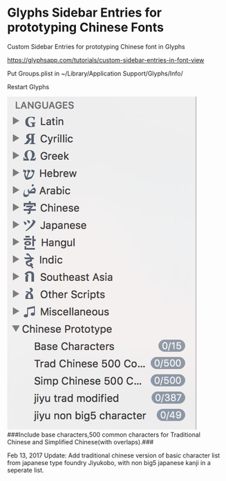 # Glyphs Sidebar Entries for prototyping Chinese Fonts
Custom Sidebar Entries for prototyping Chinese font in Glyphs

https://glyphsapp.com/tutorials/custom-sidebar-entries-in-font-view

Put Groups.plist in ~/Library/Application Support/Glyphs/Info/

Restart Glyphs

![Alt text](https://github.com/CalvinKwok/Glyphs-Sidebar-Entries-for-Chinese/blob/master/Screen%20Shot%202017-02-13%20at%2010.30.04%20PM.png?raw=true)
###Include base characters,500 common characters for Traditional Chinese and Simplified Chinese(with overlaps).###

Feb 13, 2017 Update: Add traditional chinese version of basic character list from japanese type foundry Jiyukobo, with non big5 japanese kanji in a seperate list.
